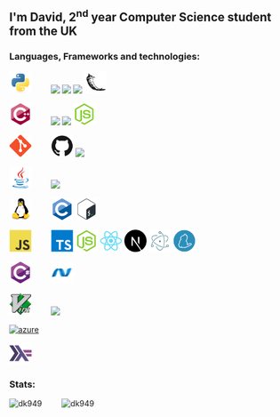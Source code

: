 ## I'm David, 2<sup>nd</sup> year Computer Science student from the UK
### Languages, Frameworks and technologies:

<a href="https://www.python.org" target="_blank"><img src="https://raw.githubusercontent.com/devicons/devicon/master/icons/python/python-original.svg" alt="python" height="40"/></a>
&nbsp;&nbsp;&nbsp; &nbsp; &nbsp;
<a href="https://github.com/numpy/numpy" target="_blank"><img src="https://raw.githubusercontent.com/numpy/numpy/main/branding/logo/primary/numpylogo.svg" e height="40"/></a>
<a href="https://matplotlib.org/" target="_blank"><img src="https://upload.wikimedia.org/wikipedia/en/5/56/Matplotlib_logo.svg" e height="30"/></a>
<a href="https://pandas.pydata.org/" target="_blank"><img src="https://upload.wikimedia.org/wikipedia/commons/thumb/e/ed/Pandas_logo.svg/2880px-Pandas_logo.svg.png" e height="40"/></a>
<a href="https://flask.palletsprojects.com/" target="_blank"><img src="https://raw.githubusercontent.com/devicons/devicon/master/icons/flask/flask-original.svg" e height="40"/></a>

<a href="https://https://isocpp.org/" target="_blank"><img src="https://raw.githubusercontent.com/devicons/devicon/master/icons/cplusplus/cplusplus-original.svg" alt="cplusplus" height="40"/></a>
&nbsp;&nbsp;&nbsp; &nbsp; &nbsp;
<a href="https://cmake.org/" target="_blank"><img src="https://upload.wikimedia.org/wikipedia/commons/thumb/1/13/Cmake.svg/1200px-Cmake.svg.png" e height="40"/></a>
<a href="https://conan.io/" target="_blank"><img src="https://conan.io/img/logo-conan.svg" e height="40"/></a>
<a href="https://nodejs.org/api/addons.html" target="_blank"><img src="https://raw.githubusercontent.com/devicons/devicon/master/icons/nodejs/nodejs-original.svg" e height="40"/></a>

<a href="https://git-scm.com/" target="_blank"><img src="https://raw.githubusercontent.com/devicons/devicon/master/icons/git/git-original.svg" alt="git" height="40"/></a>
&nbsp;&nbsp;&nbsp; &nbsp; &nbsp;
<a href="https://girhub.com/" target="_blank"><img src="https://raw.githubusercontent.com/devicons/devicon/master/icons/github/github-original.svg" e height="40"/></a>
<a href="https://github.com/actions" target="_blank"><img src="https://avatars0.githubusercontent.com/u/44036562?s=100&v=4" e height="40"/></a>

<a href="https://www.java.com" target="_blank"><img src="https://raw.githubusercontent.com/devicons/devicon/master/icons/java/java-original.svg" alt="java" height="40"/></a>
&nbsp;&nbsp;&nbsp; &nbsp; &nbsp;
<a href="https://libgdx.com/" target="_blank"><img src="https://camo.githubusercontent.com/7f125cffbb1915422fdba732af1aa34e2d3edd7e78d94ef8fe95dd1d93e65c33/68747470733a2f2f6c69626764782e636f6d2f6173736574732f696d616765732f6c6f676f2e706e67" e height="30"/></a>

<a href="https://www.linux.org/" target="_blank"><img src="https://raw.githubusercontent.com/devicons/devicon/master/icons/linux/linux-original.svg" alt="linux" height="40"/></a>
&nbsp;&nbsp;&nbsp; &nbsp; &nbsp;
<a href="https://www.cprogramming.com/" target="_blank"><img src="https://raw.githubusercontent.com/devicons/devicon/master/icons/c/c-original.svg" e height="40"/></a>
<a href="https://www.gnu.org/software/bash/" target="_blank"><img src="https://raw.githubusercontent.com/devicons/devicon/master/icons/bash/bash-original.svg" e height="40"/></a>

<a href="https://developer.mozilla.org/en-US/docs/Web/JavaScript" target="_blank"><img src="https://raw.githubusercontent.com/devicons/devicon/master/icons/javascript/javascript-original.svg" alt="javascript" height="40"/></a>
&nbsp;&nbsp;&nbsp; &nbsp; &nbsp;
<a href="https://www.typescriptlang.org/" target="_blank"><img src="https://raw.githubusercontent.com/devicons/devicon/master/icons/typescript/typescript-original.svg" e height="40"/></a>
<a href="https://nodejs.org/" target="_blank"><img src="https://raw.githubusercontent.com/devicons/devicon/master/icons/nodejs/nodejs-original.svg" e height="40"/></a>
<a href="https://reactjs.org/" target="_blank"><img src="https://raw.githubusercontent.com/devicons/devicon/master/icons/react/react-original.svg" e height="40"/></a>
<a href="https://nextjs.org/" target="_blank"><img src="https://raw.githubusercontent.com/devicons/devicon/master/icons/nextjs/nextjs-original.svg" e height="40"/></a>
<a href="https://www.electronjs.org/" target="_blank"><img src="https://raw.githubusercontent.com/devicons/devicon/master/icons/electron/electron-original.svg" e height="40"/></a>
<a href="https://yarnpkg.com/" target="_blank"><img src="https://raw.githubusercontent.com/devicons/devicon/master/icons/yarn/yarn-original.svg" e height="40"/></a>

<a href="https://docs.microsoft.com/en-us/dotnet/csharp/" target="_blank"><img src="https://raw.githubusercontent.com/devicons/devicon/master/icons/csharp/csharp-original.svg" alt="csharp" height="40"/></a>
&nbsp;&nbsp;&nbsp; &nbsp; &nbsp;
<a href="https://dotnet.microsoft.com/" target="_blank"><img src="https://raw.githubusercontent.com/devicons/devicon/master/icons/dot-net/dot-net-original.svg" e height="40"/></a>

<a href="https://www.vim.org/" target="_blank"><img src="https://raw.githubusercontent.com/devicons/devicon/master/icons/vim/vim-original.svg" alt="vim" height="40"/></a>
&nbsp;&nbsp;&nbsp; &nbsp; &nbsp;
<a href="https://neovim.io/" target="_blank"><img src="https://upload.wikimedia.org/wikipedia/commons/4/4f/Neovim-logo.svg" e height="40"/></a>

<a href="https://azure.microsoft.com/en-us/" target="_blank"><img src="https://swimburger.net/media/fbqnp2ie/azure.svg" alt="azure" height="40"/></a>

<a href="https://www.haskell.org/" target="_blank"><img src="https://raw.githubusercontent.com/devicons/devicon/master/icons/haskell/haskell-original.svg" alt="c" height="40"/></a>


### Stats:
![dk949](https://github-readme-stats.vercel.app/api?username=dk949&show_icons=true&count_private=true&include_all_commits=true)
&nbsp;&nbsp;&nbsp; &nbsp; &nbsp;
![dk949](https://github-readme-stats.vercel.app/api/top-langs/?username=dk949&layout=compact&hide=Makefile,Cmake,Objective-C,Roff)
